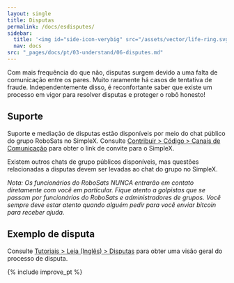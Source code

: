 ```yaml
---
layout: single
title: Disputas
permalink: /docs/esdisputes/
sidebar:
  title: '<img id="side-icon-verybig" src="/assets/vector/life-ring.svg"/>Disputas'
  nav: docs
src: "_pages/docs/pt/03-understand/06-disputes.md"
---
```


Com mais frequência do que não, disputas surgem devido a uma falta de comunicação entre os pares. Muito raramente há casos de tentativa de fraude. Independentemente disso, é reconfortante saber que existe um processo em vigor para resolver disputas e proteger o robô honesto!

## **Suporte**

Suporte e mediação de disputas estão disponíveis por meio do chat público do grupo RoboSats no SimpleX. Consulte [Contribuir > Código > Canais de Comunicação](/contribute/code/#communication-channels) para obter o link de convite para o SimpleX.

Existem outros chats de grupo públicos disponíveis, mas questões relacionadas a disputas devem ser levadas ao chat do grupo no SimpleX.

_Nota: Os funcionários do RoboSats NUNCA entrarão em contato diretamente com você em particular. Fique atento a golpistas que se passam por funcionários do RoboSats e administradores de grupos. Você sempre deve estar atento quando alguém pedir para você enviar bitcoin para receber ajuda._

## **Exemplo de disputa**

Consulte [Tutoriais > Leia (Inglês) > Disputas](/read/pt/#disputes) para obter uma visão geral do processo de disputa.

{% include improve_pt %}
